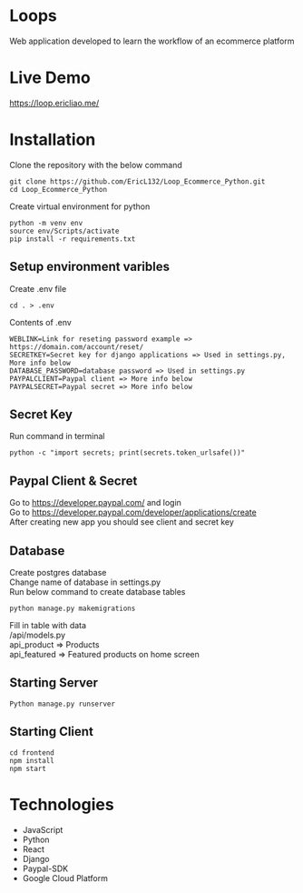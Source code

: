 # Loops
Web application developed to learn the workflow of an ecommerce platform
# Live Demo 
https://loop.ericliao.me/
# Installation
Clone the repository with the below command
```
git clone https://github.com/EricL132/Loop_Ecommerce_Python.git
cd Loop_Ecommerce_Python
```
Create virtual environment for python
```
python -m venv env
source env/Scripts/activate
pip install -r requirements.txt
```
## Setup environment varibles
Create .env file
```
cd . > .env
```
Contents of .env
```
WEBLINK=Link for reseting password example => https://domain.com/account/reset/
SECRETKEY=Secret key for django applications => Used in settings.py, More info below
DATABASE_PASSWORD=database password => Used in settings.py
PAYPALCLIENT=Paypal client => More info below
PAYPALSECRET=Paypal secret => More info below
```
## Secret Key
Run command in terminal
```
python -c "import secrets; print(secrets.token_urlsafe())"
```

## Paypal Client & Secret
Go to https://developer.paypal.com/ and login  
Go to https://developer.paypal.com/developer/applications/create  
After creating new app you should see client and secret key

## Database
Create postgres database  
Change name of database in settings.py  
Run below command to create database tables
```
python manage.py makemigrations
```
Fill in table with data  
/api/models.py  
api_product => Products  
api_featured => Featured products on home screen
## Starting Server
```
Python manage.py runserver
```
## Starting Client
```
cd frontend
npm install
npm start
```

# Technologies
- JavaScript
- Python
- React
- Django
- Paypal-SDK
- Google Cloud Platform
